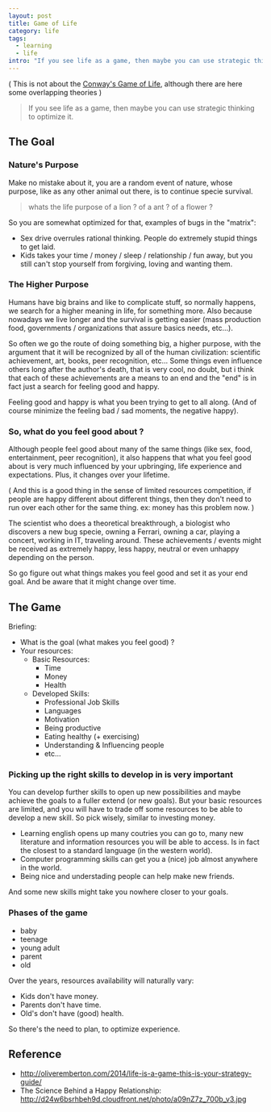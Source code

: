 ```yaml
---
layout: post
title: Game of Life
category: life
tags:
  - learning
  - life
intro: "If you see life as a game, then maybe you can use strategic thinking to optimize it."
---
```


( This is not about the [Conway's Game of Life](http://en.wikipedia.org/wiki/Conway's_Game_of_Life), although there are here some overlapping theories )

> If you see life as a game, then maybe you can use strategic thinking to optimize it.

## The Goal

### Nature's Purpose

Make no mistake about it, you are a random event of nature, whose purpose, like as any other animal out there, is to continue specie survival.

> whats the life purpose of a lion ? of a ant ? of a flower ?

So you are somewhat optimized for that, examples of bugs in the "matrix":

- Sex drive overrules rational thinking. People do extremely stupid things to get laid.
- Kids takes your time / money / sleep / relationship / fun away, but you still can't stop yourself from forgiving, loving and wanting them.

### The Higher Purpose

Humans have big brains and like to complicate stuff, so normally happens, we search for a higher meaning in life,  for something more. Also because nowadays we live longer and the survival is getting easier (mass production food, governments / organizations that assure basics needs, etc...).

So often we go the route of doing something big, a higher purpose, with the argument that it will be recognized by all of the human civilization: scientific achievement, art, books, peer recognition, etc... Some things even influence others long after the author's death, that is very cool, no doubt, but i think that each of these achievements are a means to an end and the "end" is in fact just a search for feeling good and happy. 

Feeling good and happy is what you been trying to get to all along.
(And of course minimize the feeling bad / sad moments, the negative happy).

### So, what do you feel good about ?

Although people feel good about many of the same things (like sex, food, entertainment, peer recognition), it also happens that what you feel good about is very much influenced by your upbringing, life experience and expectations.
Plus, it changes over your lifetime.

( And this is a good thing in the sense of limited resources competition, if people are happy different about different things, then they don't need to run over each other for the same thing. ex: money has this problem now. )

The scientist who does a theoretical breakthrough, a biologist who discovers a new bug specie, owning a Ferrari, owning a car, playing a concert, working in IT, traveling around. These achievements / events might be received as extremely happy, less happy, neutral or even unhappy  depending on the person.

So go figure out what things makes you feel good and set it as your end goal. 
And be aware that it might change over time.

## The Game

Briefing:

- What is the goal (what makes you feel good) ?
- Your resources:
    - Basic Resources:
      - Time
      - Money
      - Health
    - Developed Skills: 
      - Professional Job Skills
      - Languages
      - Motivation
      - Being productive
      - Eating healthy (+ exercising)
      - Understanding & Influencing people
      - etc...

### Picking up the right skills to develop in is very important

You can develop further skills to open up new possibilities and maybe achieve the goals to a fuller extend (or new goals).
But your basic resources are limited, and you will have to trade off some resources to be able to develop a new skill.
So pick wisely, similar to investing money.

- Learning english opens up many coutries you can go to, many new literature and information resources you will be able to access. Is in fact the closest to a standard language (in the western world).
- Computer programming skills can get you a (nice) job almost anywhere in the world.
- Being nice and understading people can help make new friends.

And some new skills might take you nowhere closer to your goals.

### Phases of the game

- baby
- teenage
- young adult
- parent
- old

Over the years, resources availability will naturally vary:

- Kids don't have money.
- Parents don't have time.
- Old's don't have (good) health.

So there's the need to plan, to optimize experience.

## Reference
- http://oliveremberton.com/2014/life-is-a-game-this-is-your-strategy-guide/
- The Science Behind a Happy Relationship: http://d24w6bsrhbeh9d.cloudfront.net/photo/a09nZ7z_700b_v3.jpg
